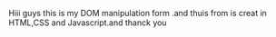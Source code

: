 Hiii guys this is my DOM manipulation form .and thuis from is creat in HTML,CSS and Javascript.and thanck you
